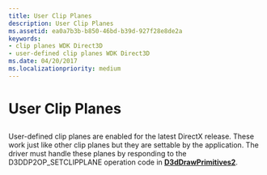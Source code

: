 ```yaml
---
title: User Clip Planes
description: User Clip Planes
ms.assetid: ea0a7b3b-b850-46bd-b39d-927f28e8de2a
keywords:
- clip planes WDK Direct3D
- user-defined clip planes WDK Direct3D
ms.date: 04/20/2017
ms.localizationpriority: medium
---
```


# User Clip Planes


## <span id="ddk_user_clip_planes_gg"></span><span id="DDK_USER_CLIP_PLANES_GG"></span>


User-defined clip planes are enabled for the latest DirectX release. These work just like other clip planes but they are settable by the application. The driver must handle these planes by responding to the D3DDP2OP\_SETCLIPPLANE operation code in [**D3dDrawPrimitives2**](/windows-hardware/drivers/ddi/d3dhal/nc-d3dhal-lpd3dhal_drawprimitives2cb).

 

